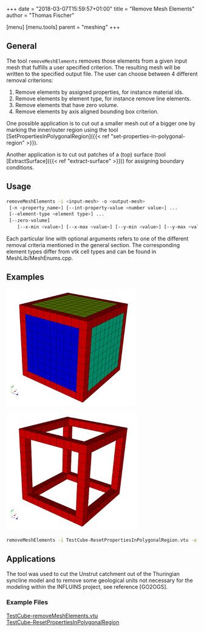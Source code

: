 +++
date = "2018-03-07T15:59:57+01:00"
title = "Remove Mesh Elements"
author = "Thomas Fischer"

[menu]
  [menu.tools]
    parent = "meshing"
+++

## General

The tool `removeMeshElements` removes those elements from a given input mesh that fulfills a user specified criterion. The resulting mesh will be written to the specified output file. The user can choose between 4 different removal criterions:

 1. Remove elements by assigned properties, for instance material ids.
 2. Remove elements by element type, for instance remove line elements.
 3. Remove elements that have zero volume.
 4. Remove elements by axis aligned bounding box criterion.

One possible application is to cut out a smaller mesh out of a bigger one by marking the inner/outer region using the tool [SetPropertiesInPolygonalRegion]({{< ref "set-properties-in-polygonal-region" >}}).

Another application is to cut out patches of a (top) surface (tool [ExtractSurface]({{< ref "extract-surface" >}})) for assigning boundary conditions.

## Usage

```bash
removeMeshElements -i <input-mesh> -o <output-mesh>
 [-n <property_name>] [--int-property-value <number value>] ...
 [--element-type <element type>] ...
 [--zero-volume]
    [--x-min <value>] [--x-max <value>] [--y-min <value>] [--y-max <value>] [--z-min <value>] [--z-max <value>]
```

Each particular line with optional arguments refers to one of the different removal criteria mentioned in the general section.
The corresponding element types differ from vtk cell types and can be found in MeshLib/MeshEnums.cpp.

## Examples

![The left figure above is the result of the repeated application of [SetPropertiesInPolygonalRegion]({{< ref "set-properties-in-polygonal-region" >}}). It contains material ids 0 (red), 1 (yellow), 2 (turquoise) and 3 (blue).](ExampleRemoveElements-Input.png)

![The result of the following command line input is depicted.](ExampleRemoveElements-Output.png)

```bash
removeMeshElements -i TestCube-ResetPropertiesInPolygonalRegion.vtu -o TestCube-removeMeshElements.vtu -n MaterialIDs --int-property-value 1 --int-property-value 2 --int-property-value 3
```

## Applications

The tool was used to cut the Unstrut catchment out of the Thuringian syncline model and to remove some geological units not necessary for the modeling within the INFLUINS project, see reference [GO2OGS].

<div class='note'>

### Example Files

[TestCube-removeMeshElements.vtu](TestCube-removeMeshElements.vtu)  
[TestCube-ResetPropertiesInPolygonalRegion](TestCube-ResetPropertiesInPolygonalRegion.vtu)  
</div>
